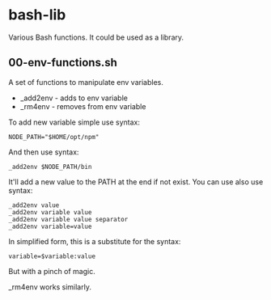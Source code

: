 # bash-lib

Various Bash functions. It could be used as a library.

## 00-env-functions.sh

A set of functions to manipulate env variables.

* _add2env - adds to env variable
* _rm4env  - removes from env variable

To add new variable simple use syntax:

    NODE_PATH="$HOME/opt/npm"

And then use syntax:

    _add2env $NODE_PATH/bin

It'll add a new value to the PATH at the end if not exist. You can use also use
syntax:

    _add2env value
    _add2env variable value
    _add2env variable value separator
    _add2env variable=value

In simplified form, this is a substitute for the syntax:

    variable=$variable:value

But with a pinch of magic.

_rm4env works similarly.
